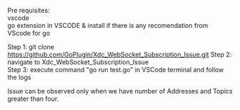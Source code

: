 Pre requisites:  
vscode  
go extension in VSCODE & install if there is any recomendation from VScode for go  


Step 1: git clone https://github.com/GoPlugin/Xdc_WebSocket_Subscription_Issue.git
Step 2: navigate to Xdc_WebSocket_Subscription_Issue  
Step 3: execute command "go run test.go" in VSCode terminal and follow the logs  

Issue can be observed only when we have number of Addresses and Topics greater than four.
